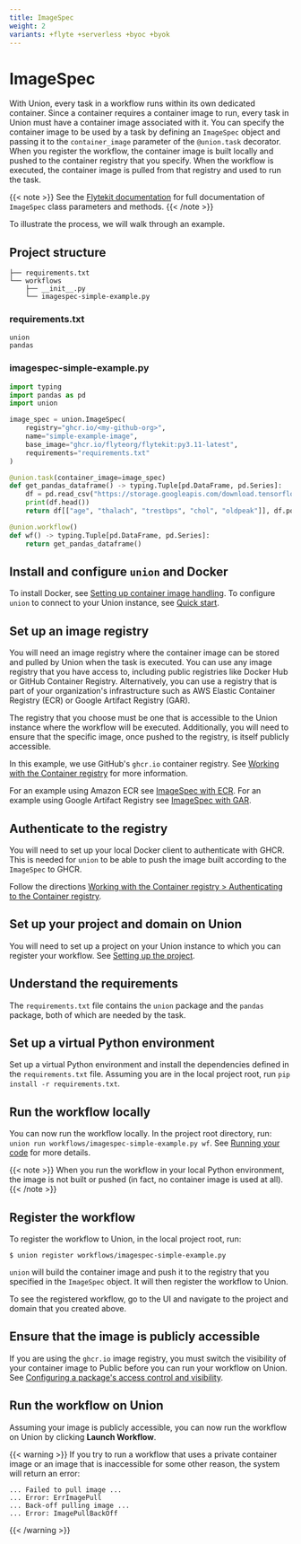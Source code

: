 ```yaml
---
title: ImageSpec
weight: 2
variants: +flyte +serverless +byoc +byok
---
```


# ImageSpec

With Union, every task in a workflow runs within its own dedicated container.
Since a container requires a container image to run, every task in Union must have a container image associated with it.
You can specify the container image to be used by a task by defining an `ImageSpec` object and passing it to the `container_image` parameter of the `@union.task` decorator.
When you register the workflow, the container image is built locally and pushed to the container registry that you specify.
When the workflow is executed, the container image is pulled from that registry and used to run the task.

{{< note >}}
See the [Flytekit documentation](https://docs.flyte.org/en/latest/api/flytekit/generated/flytekit.image_spec.ImageSpec.html#flytekit.image_spec.ImageSpec) for full documentation of `ImageSpec` class parameters and methods.
{{< /note >}}

To illustrate the process, we will walk through an example.

## Project structure

```shell
├── requirements.txt
└── workflows
    ├── __init__.py
    └── imagespec-simple-example.py
```


### requirements.txt

```shell
union
pandas
```


### imagespec-simple-example.py

```python
import typing
import pandas as pd
import union

image_spec = union.ImageSpec(
    registry="ghcr.io/<my-github-org>",
    name="simple-example-image",
    base_image="ghcr.io/flyteorg/flytekit:py3.11-latest",
    requirements="requirements.txt"
)

@union.task(container_image=image_spec)
def get_pandas_dataframe() -> typing.Tuple[pd.DataFrame, pd.Series]:
    df = pd.read_csv("https://storage.googleapis.com/download.tensorflow.org/data/heart.csv")
    print(df.head())
    return df[["age", "thalach", "trestbps", "chol", "oldpeak"]], df.pop("target")

@union.workflow()
def wf() -> typing.Tuple[pd.DataFrame, pd.Series]:
    return get_pandas_dataframe()
```


## Install and configure `union` and Docker

To install Docker, see [Setting up container image handling](../../../first-workflow/setting-up-container-image-handling.md).
To configure `union` to connect to your Union instance, see [Quick start](../../../../quick-start.md).

## Set up an image registry

You will need an image registry where the container image can be stored and pulled by Union when the task is executed.
You can use any image registry that you have access to, including public registries like Docker Hub or GitHub Container Registry.
Alternatively, you can use a registry that is part of your organization's infrastructure such as AWS Elastic Container Registry (ECR) or Google Artifact Registry (GAR).

The registry that you choose must be one that is accessible to the Union instance where the workflow will be executed.
Additionally, you will need to ensure that the specific image, once pushed to the registry, is itself publicly accessible.

In this example, we use GitHub's `ghcr.io` container registry.
See [Working with the Container registry](https://docs.github.com/en/packages/working-with-a-github-packages-registry/working-with-the-container-registry) for more information.

For an example using Amazon ECR see [ImageSpec with ECR](./imagespec-with-ecr.md).
For an example using Google Artifact Registry see [ImageSpec with GAR](./imagespec-with-gar.md).

## Authenticate to the registry

You will need to set up your local Docker client to authenticate with GHCR. This is needed for `union` to be able to push the image built according to the `ImageSpec` to GHCR.

Follow the directions [Working with the Container registry > Authenticating to the Container registry](https://docs.github.com/en/packages/working-with-a-github-packages-registry/working-with-the-container-registry.md#authenticating-to-the-container-registry).

## Set up your project and domain on Union

You will need to set up a project on your Union instance to which you can register your workflow.
See [Setting up the project](../../../development-cycle/setting-up-a-project.md).

## Understand the requirements

The `requirements.txt` file contains the `union` package and the `pandas` package, both of which are needed by the task.

## Set up a virtual Python environment

Set up a virtual Python environment and install the dependencies defined in the `requirements.txt` file.
Assuming you are in the local project root, run `pip install -r requirements.txt`.

## Run the workflow locally

You can now run the workflow locally.
In the project root directory, run: `union run workflows/imagespec-simple-example.py wf`.
See [Running your code](../../../development-cycle/running-your-code.md) for more details.

{{< note >}}
When you run the workflow in your local Python environment, the image is not built or pushed (in fact, no container image is used at all).
{{< /note >}}

## Register the workflow

To register the workflow to Union, in the local project root, run:

```shell
$ union register workflows/imagespec-simple-example.py
```


`union` will build the container image and push it to the registry that you specified in the `ImageSpec` object.
It will then register the workflow to Union.

To see the registered workflow, go to the UI and navigate to the project and domain that you created above.

## Ensure that the image is publicly accessible

If you are using the `ghcr.io` image registry, you must switch the visibility of your container image to Public before you can run your workflow on Union.
See [Configuring a package's access control and visibility](https://docs.github.com/en/packages/learn-github-packages/configuring-a-packages-access-control-and-visibility.md#about-inheritance-of-access-permissions-and-visibility).

## Run the workflow on Union

Assuming your image is publicly accessible, you can now run the workflow on Union by clicking **Launch Workflow**.

{{< warning >}}
If you try to run a workflow that uses a private container image or an image that is inaccessible for some other reason, the system will return an error:

```
... Failed to pull image ...
... Error: ErrImagePull
... Back-off pulling image ...
... Error: ImagePullBackOff
```
{{< /warning >}}